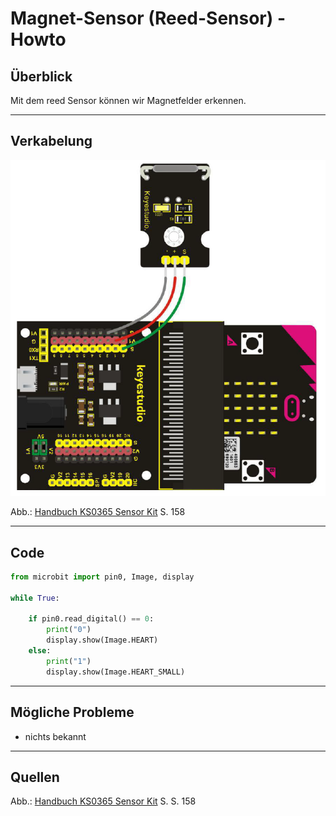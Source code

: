 # Magnet-Sensor (Reed-Sensor) - Howto

## Überblick

<!--- kurze Einführung -->
Mit dem reed Sensor können wir Magnetfelder erkennen. 

---

## Verkabelung 

<!--- Bild und Quellenangabe der Verkablung -->

![](img/wired/reed-sensor.png)

Abb.: [Handbuch KS0365 Sensor Kit](../material/keystudio/KS0361(KS0365)%20Microbit%20V2.0%20Sensor%20Learning%20Kit.pdf) S. 158 

---

## Code

<!--- code Beispiel: kann später von Github copy & pasted werden  -->

```python
from microbit import pin0, Image, display

while True:
    
    if pin0.read_digital() == 0:
        print("0")
        display.show(Image.HEART)
    else:
        print("1")
        display.show(Image.HEART_SMALL)
```

---

## Mögliche Probleme

<!--- Wenn Probleme bekannt sind bitte hier aufführen -->
- nichts bekannt
---

## Quellen 

<!--- Bitte alle Quellen angeben -->

Abb.: [Handbuch KS0365 Sensor Kit](../material/keystudio/KS0361(KS0365)%20Microbit%20V2.0%20Sensor%20Learning%20Kit.pdf) S. S. 158 